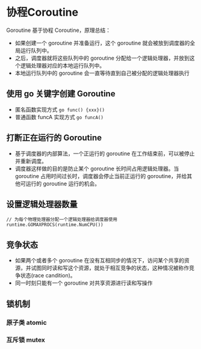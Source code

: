 # 协程Coroutine

Goroutine 基于协程 Coroutine，原理总结：

- 如果创建一个 goroutine 并准备运行，这个 goroutine 就会被放到调度器的全局运行队列中。
- 之后，调度器就将这些队列中的 goroutine 分配给一个逻辑处理器，并放到这个逻辑处理器对应的本地运行队列中。
- 本地运行队列中的 goroutine 会一直等待直到自己被分配的逻辑处理器执行

## 使用 go 关键字创建 Goroutine

- 匿名函数实现方式 `go func() {xxx}()`
- 普通函数 funcA 实现方式 `go funcA()`

## 打断正在运行的 Goroutine

- 基于调度器的内部算法，一个正运行的 goroutine 在工作结束前，可以被停止并重新调度。
- 调度器这样做的目的是防止某个 goroutine 长时间占用逻辑处理器。当 goroutine 占用时间过长时，调度器会停止当前正运行的 goroutine，并给其他可运行的 goroutine 运行的机会。

## 设置逻辑处理器数量

```
// 为每个物理处理器分配一个逻辑处理器给调度器使用
runtime.GOMAXPROCS(runtime.NumCPU())
```

## 竞争状态

- 如果两个或者多个 goroutine 在没有互相同步的情况下，访问某个共享的资源，并试图同时读和写这个资源，就处于相互竞争的状态，这种情况被称作竞争状态(race candition)。
- 同一时刻只能有一个 goroutine 对共享资源进行读和写操作

## 锁机制

### 原子类 atomic

### 互斥锁 mutex
